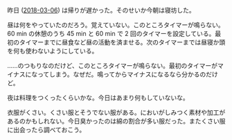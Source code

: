 昨日 ([2018-03-06][]) は帰りが遅かった。そのせいか今朝は寝坊した。

昼は何をやっていたのだろう。覚えていない。このところタイマーが鳴らない。 60 min の休憩のうち 45 min と 60 min で 2 回のタイマーを設定している。最初のタイマーまでに昼食など昼の活動を済ませる。次のタイマーまでは昼寝か頭を何も使わないようにしている。

……のつもりなのだけど、このところタイマーが鳴らない。最初のタイマーがマイナスになってしまう。なぜだ。鳴ってからマイナスになるなら分かるのだけど。

夜は料理をつくったくらいかな。今日はあまり何もしていないな。

衣服がくさい。くさい服とそうでない服がある。においがしみつく素材や加工があるのかもしれない。今日臭かったのは綿の割合が多い服だった。またくさい服に出会ったら調べておこう。

[2018-03-06]: https://blog.bouzuya.net/2018/03/06/
